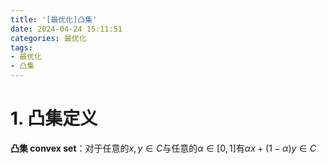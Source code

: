 ```yaml
---
title: '[最优化]凸集'
date: 2024-04-24 15:11:51
categories: 最优化
tags: 
- 最优化
- 凸集
---
```


# 1. 凸集定义

**凸集 convex set**：对于任意的$x,y \in C$与任意的$\alpha \in [0,1]$有$\alpha x+(1-\alpha)y \in C$

